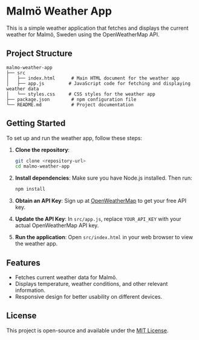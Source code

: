 # Malmö Weather App

This is a simple weather application that fetches and displays the current weather for Malmö, Sweden using the OpenWeatherMap API.

## Project Structure

```
malmo-weather-app
├── src
│   ├── index.html      # Main HTML document for the weather app
│   ├── app.js         # JavaScript code for fetching and displaying weather data
│   └── styles.css     # CSS styles for the weather app
├── package.json        # npm configuration file
└── README.md           # Project documentation
```

## Getting Started

To set up and run the weather app, follow these steps:

1. **Clone the repository**:
   ```bash
   git clone <repository-url>
   cd malmo-weather-app
   ```

2. **Install dependencies**:
   Make sure you have Node.js installed. Then run:
   ```bash
   npm install
   ```

3. **Obtain an API Key**:
   Sign up at [OpenWeatherMap](https://openweathermap.org/) to get your free API key.

4. **Update the API Key**:
   In `src/app.js`, replace `YOUR_API_KEY` with your actual OpenWeatherMap API key.

5. **Run the application**:
   Open `src/index.html` in your web browser to view the weather app.

## Features

- Fetches current weather data for Malmö.
- Displays temperature, weather conditions, and other relevant information.
- Responsive design for better usability on different devices.

## License

This project is open-source and available under the [MIT License](LICENSE).